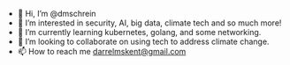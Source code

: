- 👋 Hi, I’m @dmschrein
- 👀 I’m interested in security, AI, big data, climate tech and so much more!
- 🌱 I’m currently learning kubernetes, golang, and some networking.
- 💞️ I’m looking to collaborate on using tech to address climate change.
- 📫 How to reach me darrelmskent@gmail.com

<!---
dmschrein/dmschrein is a ✨ special ✨ repository because its `README.md` (this file) appears on your GitHub profile.
You can click the Preview link to take a look at your changes.
--->
